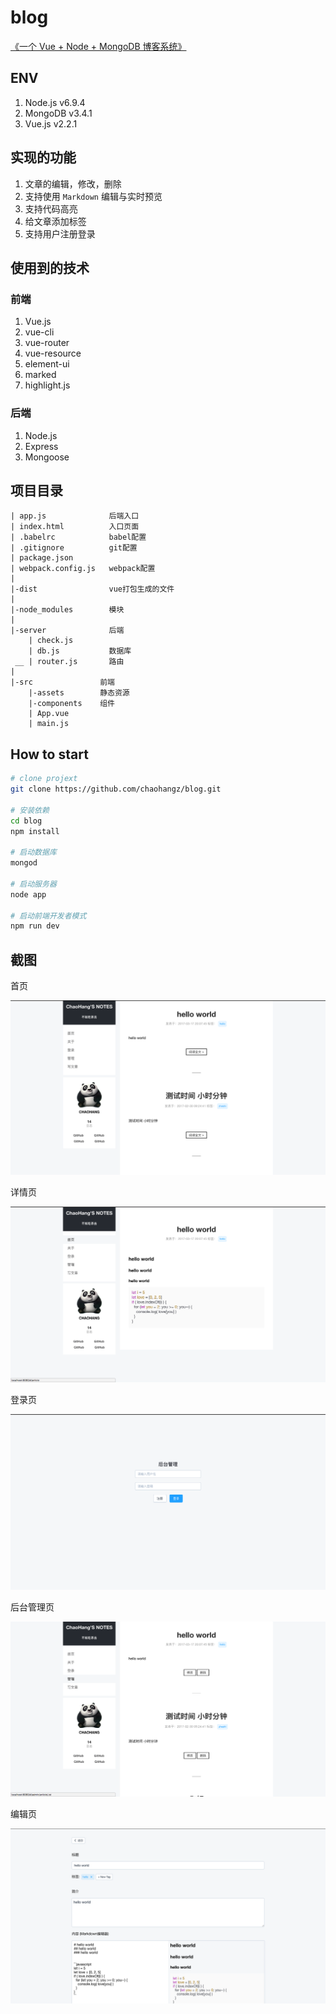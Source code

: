 # blog

[《一个 Vue + Node + MongoDB 博客系统》](https://chaohang.top/2017/04/22/%E4%B8%80%E4%B8%AA-Vue-Node-MongoDB-%E5%8D%9A%E5%AE%A2%E7%B3%BB%E7%BB%9F/)

## ENV
1. Node.js v6.9.4
2. MongoDB v3.4.1
3. Vue.js v2.2.1

## 实现的功能
1. 文章的编辑，修改，删除
2. 支持使用 `Markdown` 编辑与实时预览
3. 支持代码高亮
4. 给文章添加标签
5. 支持用户注册登录

## 使用到的技术
### 前端
1. Vue.js
2. vue-cli
3. vue-router
4. vue-resource
5. element-ui
6. marked
7. highlight.js

### 后端
1. Node.js
2. Express
3. Mongoose

## 项目目录

```
| app.js              后端入口
| index.html          入口页面
| .babelrc            babel配置
| .gitignore          git配置
| package.json
| webpack.config.js   webpack配置
|
|-dist                vue打包生成的文件
|
|-node_modules        模块
|
|-server              后端
    | check.js
    | db.js           数据库
 __ | router.js       路由
|
|-src               前端
    |-assets        静态资源
    |-components    组件
    | App.vue
    | main.js
```

## How to start
``` bash
# clone projext
git clone https://github.com/chaohangz/blog.git

# 安装依赖
cd blog
npm install

# 启动数据库
mongod

# 启动服务器
node app

# 启动前端开发者模式
npm run dev
```

## 截图

首页

![index](./screenshot/index.png)

详情页

![detail](./screenshot/detail.png)

登录页

![signin](./screenshot/signin.png)

后台管理页

![manage](./screenshot/manage.png)

编辑页

![edit](./screenshot/edit.png)

